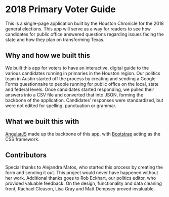 # 2018 Primary Voter Guide
This is a single-page application built by the Houston Chronicle for the 2018 general elections. This app will serve as a way for readers to see how candidates for public office answered questions regarding issues facing the state and how they plan on transforming Texas.
## Why and how we built this
We built this app for voters to have an interactive, digital guide to the various candidates running in primaries in the Houston region. Our politics team in Austin started off the process by creating and sending a Google Forms questionnaire to people running for public office on the local, state and federal levels. Once candidates started responding, we pulled their answers into a CSV file and converted that into JSON, forming the backbone of the application.
Candidates’ responses were standardized, but were not edited for spelling, punctuation or grammar.
## What we built this with
[AngularJS](https://angularjs.org/) made up the backbone of this app, with [Bootstrap](https://getbootstrap.com/) acting as the CSS framework.
## Contributors
Special thanks to Alejandra Matos, who started this process by creating the form and sending it out. This project would never have happened without her work.  Additional thanks goes to Rob Eckhart, our politics editor, who provided valuable feedback. On the design, functionality and data cleaning front, Rachael Gleason, Lisa Gray and Matt Dempsey proved invaluable.